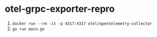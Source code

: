# otel-grpc-exporter-repro

1. `docker run --rm -it -p 4317:4317 otel/opentelemetry-collector`
1. `go run main.go`
